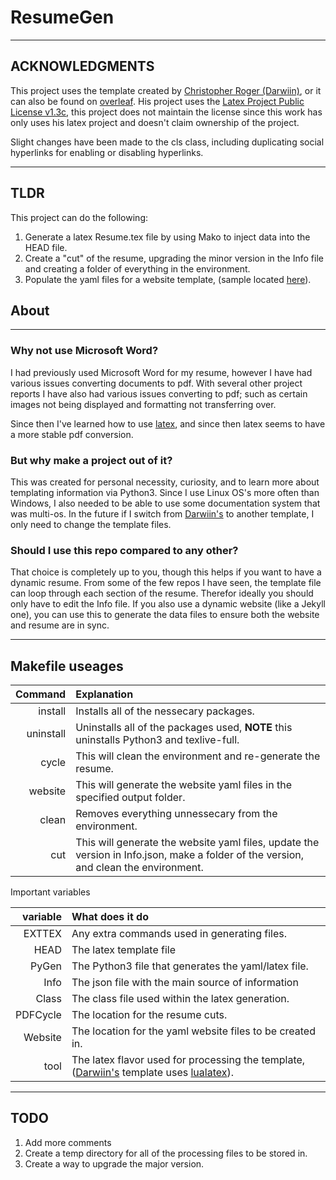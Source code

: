 # ResumeGen

---

## ACKNOWLEDGMENTS

This project uses the template created by [Christopher Roger (Darwiin)](https://github.com/darwiin/yaac-another-awesome-cv), or it can also be found on [overleaf](https://www.overleaf.com/latex/templates/awesome-source-cv/wrdjtkkytqcw).
His project uses the [Latex Project Public License v1.3c](https://opensource.org/licenses/LPPL-1.3c), this project does not maintain the license since this work has only uses his latex project and doesn't claim ownership of the project.

Slight changes have been made to the cls class, including duplicating social hyperlinks for enabling or disabling hyperlinks.

---

## TLDR

This project can do the following:

1. Generate a latex Resume.tex file by using Mako to inject data into the HEAD file.
2. Create a "cut" of the resume, upgrading the minor version in the Info file and creating a folder of everything in the environment.
3. Populate the yaml files for a website template, (sample located [here](https://github.com/franceme/franceme.github.io/)).

## About

---

### Why not use Microsoft Word?

I had previously used Microsoft Word for my resume, however I have had various issues converting documents to pdf.
With several other project reports I have also had various issues converting to pdf; such as certain images not being displayed and formatting not transferring over.

Since then I've learned how to use [latex](https://www.latex-project.org/), and since then latex seems to have a more stable pdf conversion.

### But why make a project out of it?

This was created for personal necessity, curiosity, and to learn more about templating information via Python3.
Since I use Linux OS's more often than Windows, I also needed to be able to use some documentation system that was multi-os.
In the future if I switch from [Darwiin's](https://github.com/darwiin/yaac-another-awesome-cv) to another template, I only need to change the template files.

### Should I use this repo compared to any other?

That choice is completely up to you, though this helps if you want to have a dynamic resume.
From some of the few repos I have seen, the template file can loop through each section of the resume.
Therefor ideally you should only have to edit the Info file.
If you also use a dynamic website (like a Jekyll one), you can use this to generate the data files to ensure both the website and resume are in sync.

---

## Makefile useages

Command | Explanation
---: | :---
install | Installs all of the nessecary packages.
uninstall | Uninstalls all of the packages used, **NOTE** this uninstalls Python3 and texlive-full.
cycle | This will clean the environment and re-generate the resume. 
website | This will generate the website yaml files in the specified output folder.
clean | Removes everything unnessecary from the environment.
cut | This will generate the website yaml files, update the version in Info.json, make a folder of the version, and clean the environment.

Important variables

variable | What does it do
---: | :---
EXTTEX | Any extra commands used in generating files.
HEAD | The latex template file
PyGen | The Python3 file that generates the yaml/latex file.
Info | The json file with the main source of information
Class | The class file used within the latex generation.
PDFCycle | The location for the resume cuts.
Website | The location for the yaml website files to be created in.
tool | The latex flavor used for processing the template, ([Darwiin's](https://github.com/darwiin/yaac-another-awesome-cv) template uses [lualatex](http://luatex.org/)).

---

## TODO

1. Add more comments
2. Create a temp directory for all of the processing files to be stored in.
3. Create a way to upgrade the major version.